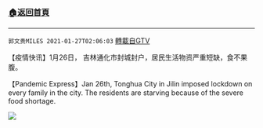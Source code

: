 ﻿###  [:house:返回首頁](https://github.com/ourhimalayas/txt)
---

`郭文贵MILES 2021-01-27T02:06:03` [轉載自GTV](https://gtv.org/web/#/UserInfo/5e596957357cc612d35a8044)

【疫情快讯】1月26日， 吉林通化市封城封户，居民生活物资严重短缺，食不果腹。

【Pandemic Express】Jan 26th, Tonghua City in Jilin imposed lockdown on every family in the city. The residents are starving because of the severe food shortage.


[![](https://filegroup.gtv.org/cdn-cgi/image/width=600/https://filegroup.gtv.org/group6/web/20210127/02/06/0/98e5cccd50066511565b44e3bac36811.jpg)](https://filegroup.gtv.org/group6/web/20210127/02/05/0/bcc9523023b39e34df1e2ff6833ce535.mp4)